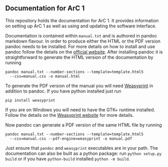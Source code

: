 ## Documentation for ArC 1

This repository holds the documentation for ArC 1. It provides information on
setting up ArC 1 as well as using and updating the software interface.

Documentation is contained within `manual.txt` and is authored in pandoc
markdown flavour. In order to produce either the HTML or the PDF version pandoc
needs to be installed. For more details on how to install and use pandoc follow
the details on the [official website](https://pandoc.org/installing.html).
After installing pandoc it is straightforward to generate the HTML version of
the documentation by running

```
pandoc manual.txt --number-sections --template=template.html5
  --css=manual.css -o manual.html
```

To generate the PDF version of the manual you will need
[Weasyprint](https://weasyprint.org/) in addition to pandoc. If you have python
installed just run

```
pip install weasyprint
```

If you are on Windows you will need to have the GTK+ runtime installed. Follow
the details on the [Weasyprint
website](https://weasyprint.readthedocs.io/en/latest/install.html#windows) for
more details.

Now pandoc can generate a PDF version of the same HTML file by running

```
pandoc manual.txt --number-sections --template=template.html5
  --css=manual.css --pdf-engine=weasyprint -o manual.pdf
```

Just ensure that `pandoc` and `weasyprint` executables are in your path. The
documentation can also be built as a python package: run `python setup.py
build` or if you have `python-build` installed `python -m build`.
